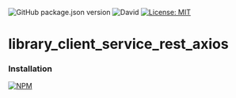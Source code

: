 ![GitHub package.json version](https://img.shields.io/github/package-json/v/thzero/library_client_service_rest_axios)
![David](https://img.shields.io/david/thzero/library_client_service_rest_axios)
[![License: MIT](https://img.shields.io/badge/License-MIT-yellow.svg)](https://opensource.org/licenses/MIT)

# library_client_service_rest_axios

### Installation

[![NPM](https://nodei.co/npm/@thzero/library_client_service_rest_axios.png?compact=true)](https://npmjs.org/package/@thzero/library_client_service_rest_axios)
